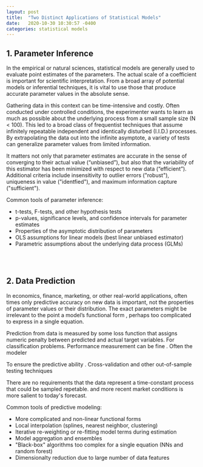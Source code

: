 ```yaml
---
layout: post
title:  "Two Distinct Applications of Statistical Models"
date:   2020-10-30 10:30:57 -0400
categories: statistical models
---
```



## 1. Parameter Inference

 In the empirical or natural sciences, statistical models are generally used to evaluate point estimates of the parameters. The actual scale of a coefficient is important for scientific interpretation. From a broad array of potential models or inferential techniques, it is vital to use those that produce accurate parameter values in the absolute sense.
	
 Gathering data in this context can be time-intensive and costly. Often conducted under controlled conditions, the experimenter wants to learn as much as possible about the underlying process from a small sample size (N < 100). This led to a broad class of frequentist techniques that assume infinitely repeatable independent and identically disturbed (I.I.D.) processes. By extrapolating the data out into the infinite asymptote, a variety of tests can generalize parameter values from limited information.

 It matters not only that parameter estimates are accurate in the sense of converging to their actual value (“unbiased”), but also that the variability of this estimator has been minimized with respect to new data (“efficient”). Additional criteria include insensitivity to outlier errors ("robust"), uniqueness in value ("identfied"), and maximum information capture ("sufficient").
	
 Common tools of parameter inference:
	
 * t-tests, F-tests, and other hypothesis tests
 * p-values, significance levels, and confidence intervals for parameter estimates
 * Properties of the asymptotic distribution of parameters
 * OLS assumptions for linear models (best linear unbiased estimator) 
 * Parametric assumptions about the underlying data process (GLMs)

<br/><br/>

## 2. Data Prediction

 In economics, finance, marketing, or other real-world applications, often times only predictive accuracy on new data is important, not the properties of parameter values or their distribution. The exact parameters might be irrelevant to the point a model’s functional form , perhaps too complicated to express in a single equation.
	
 Prediction from data is measured by some loss function that assigns numeric penalty between predicted and actual target variables. For classification problems. Performance measurement can be fine . Often the modeler 
	
 To ensure the predictive ability . Cross-validation and other out-of-sample testing techniques 
	
 There are no requirements that the data represent a time-constant process that could be sampled repetable. and more recent market conditions is more salient to today's forecast.
	
 Common tools of predictive modeling:
 
 * More complicated and non-linear functional forms
 * Local interpolation (splines, nearest neighbor, clustering)
 * Iterative re-weighting or re-fitting model terms during estimation
 * Model aggregation and ensembles
 * "Black-box" algorithms too complex for a single equation (NNs and random forest)
 * Dimensionalty reduction due to large number of data features
 
	

